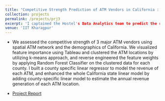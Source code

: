 ```yaml
---
title: "Competitive Strength Prediction of ATM Vendors in California : Data Analytics | IIT Kharagpur | Jan '17 - Mar '17"
collection: projects
permalink: /projects/prj3
excerpt: 'I captained the Hostel's Data Analytics team to predict the revenue generation of 3 major ATM networks and assess their competitive strength in the state of California'
venue: 'IIT Kharagpur'
---
```



* We assessed the competitive strength of 3 major ATM vendors using spatial ATM network and the demographics of California. We visualized feature importance using Tableau and clustered the ATM locations by utilizing k-means approach, and reverse engineered the feature weights by applying Random Forest Classifier on the clustered data for each county. I built a county specific linear regressor to model the revenue of each ATM, and enhanced the whole California state linear model by adding county-specific linear model to estimate the annual revenue generation of each ATM location.

* [Project Report](https://abhishek-niranjan.github.io/files/prj3.pdf)